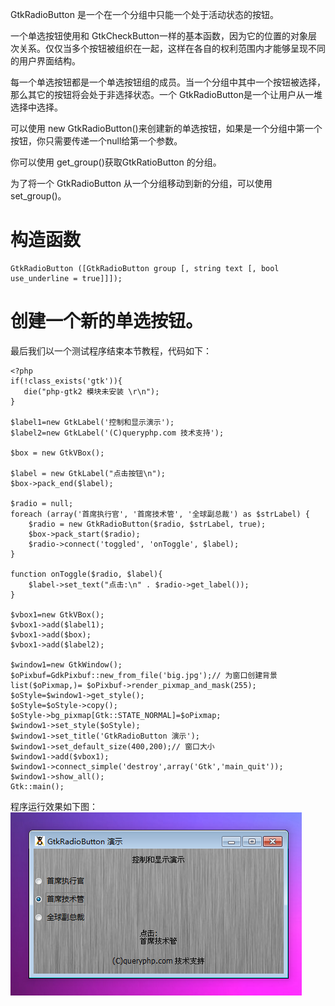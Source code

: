 GtkRadioButton 是一个在一个分组中只能一个处于活动状态的按钮。

一个单选按钮使用和 GtkCheckButton一样的基本函数，因为它的位置的对象层次关系。仅仅当多个按钮被组织在一起，这样在各自的权利范围内才能够呈现不同的用户界面结构。

每一个单选按钮都是一个单选按钮组的成员。当一个分组中其中一个按钮被选择，那么其它的按钮将会处于非选择状态。一个 GtkRadioButton是一个让用户从一堆选择中选择。

可以使用 new GtkRadioButton()来创建新的单选按钮，如果是一个分组中第一个按钮，你只需要传递一个null给第一个参数。

你可以使用 get_group()获取GtkRatioButton 的分组。

为了将一个 GtkRadioButton 从一个分组移动到新的分组，可以使用set_group()。

# 构造函数
~~~
GtkRadioButton ([GtkRadioButton group [, string text [, bool use_underline = true]]]);  
~~~

# 创建一个新的单选按钮。

最后我们以一个测试程序结束本节教程，代码如下：
~~~
<?php       
if(!class_exists('gtk')){       
   die("php-gtk2 模块未安装 \r\n");   
}   
  
$label1=new GtkLabel('控制和显示演示');   
$label2=new GtkLabel('(C)queryphp.com 技术支持');   
  
$box = new GtkVBox();   
  
$label = new GtkLabel("点击按钮\n");   
$box->pack_end($label);   
  
$radio = null;   
foreach (array('首席执行官', '首席技术管', '全球副总裁') as $strLabel) {   
    $radio = new GtkRadioButton($radio, $strLabel, true);   
    $box->pack_start($radio);   
    $radio->connect('toggled', 'onToggle', $label);   
}   
  
function onToggle($radio, $label){   
    $label->set_text("点击:\n" . $radio->get_label());   
}   
  
$vbox1=new GtkVBox();   
$vbox1->add($label1);   
$vbox1->add($box);   
$vbox1->add($label2);   
  
$window1=new GtkWindow();   
$oPixbuf=GdkPixbuf::new_from_file('big.jpg');// 为窗口创建背景   
list($oPixmap,)= $oPixbuf->render_pixmap_and_mask(255);   
$oStyle=$window1->get_style();   
$oStyle=$oStyle->copy();   
$oStyle->bg_pixmap[Gtk::STATE_NORMAL]=$oPixmap;   
$window1->set_style($oStyle);   
$window1->set_title('GtkRadioButton 演示');   
$window1->set_default_size(400,200);// 窗口大小   
$window1->add($vbox1);   
$window1->connect_simple('destroy',array('Gtk','main_quit'));   
$window1->show_all();   
Gtk::main();  
~~~

程序运行效果如下图：
![](image/screenshot_1482470111372.png)